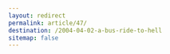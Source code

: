```yaml
---
layout: redirect
permalink: article/47/
destination: /2004-04-02-a-bus-ride-to-hell
sitemap: false
---
```

